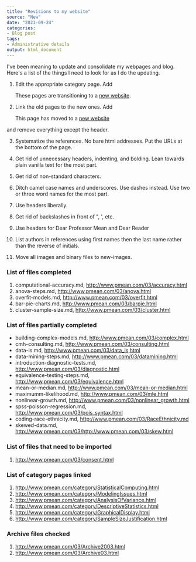 ```yaml
---
title: "Revisions to my website"
source: "New"
date: "2021-09-24"
categories:
- Blog post
tags:
- Administrative details
output: html_document
---
```


I've been meaning to update and consolidate my webpages and blog. Here's a list of the things I need to look for as I do the updating.

<!--more-->

1. Edit the appropriate category page. Add 
   <p>These pages are transitioning to a <a href="http://new.pmean.com/tags/name/">new website</a>.</p>

2. Link the old pages to the new ones. Add 
   <p>This page has moved to a <a href="http://new.pmean.com/post/name/">new website</a>
and remove everything except the header.

3. Systematize the references. No bare html addresses. Put the URLs at the bottom of the page. 

4. Get rid of unnecessary headers, indenting, and bolding. Lean towards plain vanilla text for the most part.

5. Get rid of non-standard characters.

6. Ditch camel case names and underscores. Use dashes instead. Use two or three word names for the most part.

7. Use headers liberally.

8. Get rid of backslashes in front of ", ', etc.

9. Use headers for Dear Professor Mean and Dear Reader

10. List authors in references using first names then the last name rather than the reverse of initials.

11. Move all images and binary files to new-images.



### List of files completed

1. computational-accuracy.md, http://www.pmean.com/03/accuracy.html
2. anova-steps.md, http://www.pmean.com/03/anova.html
3. overfit-models.md, http://www.pmean.com/03/overfit.html
4. bar-pie-charts.md, http://www.pmean.com/03/barpie.html
5. cluster-sample-size.md, http://www.pmean.com/03/cluster.html

### List of files partially completed

+ building-complex-models.md, http://www.pmean.com/03/complex.html
+ cmh-consulting.md, http://www.pmean.com/03/consulting.html
+ data-is.md, http://www.pmean.com/03/data_is,html
+ data-mining-steps.md, http://www.pmean.com/03/datamining.html
+  introduction-diagnostic-tests.md, http://www.pmean.com/03/diagnostic.html
+ equivalence-testing-steps.md, http://www.pmean.com/03/equivalence.html
+ mean-or-median.md, http://www.pmean.com/03/mean-or-median.html
+ maximumm-likelihood.md, http://www.pmean.com/03/mle.html
+ nonlinear-growth.md, http://www.pmean.com/03/nonlinear_growth.html
+ spss-poisson-regression.md, http://www.pmean.com/03/pois_syntax.html
+ coding-race-ethnicity.md, http://www.pmean.com/03/RaceEthnicity.md
+ skewed-data.md, http://www.pmean.com/03/http://www.pmean.com/03/skew.html

### List of files that need to be imported

1. http://www.pmean.com/03/consent.html


### List of category pages linked

1. http://www.pmean.com/category/StatisticalComputing.html
2. http://www.pmean.com/category/ModelingIssues.html
3. http://www.pmean.com/category/AnalysisOfVariance.html
4. http://www.pmean.com/category/DescriptiveStatistics.html
5. http://www.pmean.com/category/GraphicalDisplay.html
6. http://www.pmean.com/category/SampleSizeJustification.html

### Archive files checked

1. http://www.pmean.com/03/Archive2003.html
2. http://www.pmean.com/03/Archive03.html
